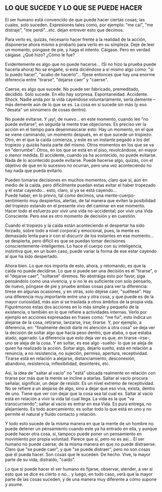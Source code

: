 ## LO QUE SUCEDE Y LO QUE SE PUEDE HACER

El ser humano está convencido de que puede hacer ciertas cosas; las cuales, solo suceden.
Expresiones tales como, por ejemplo: "me caí", "me distraje", "me perdí"…etc. dejan entrever esto que decimos.

Para verlo es, quizás, necesario hacer frente a la realidad de la acción, disponerse ahora mismo a probarlo para verlo en su simpleza. Deje de leer un momento, póngase de pie, y haga el intento. Cáigase.
Pero en verdad cáigase.
¿Qué hizo? ¿Cómo le fue?

Evidentemente es algo que no puede hacerse…
(Si no hizo la prueba puede hacerla ahora)
No se engañe, si está diciéndose a sí mismo algo como: "si lo puedo hacer", "acabo de hacerlo"… fíjese entonces que hay una enorme diferencia entre "tirarse", "dejarse caer" y "caerse".

Caerse, es algo que sucede.
No puede ser fabricado, premeditado, decidido.
Solo sucede. En ello hay sorpresa. Espontaneidad. Accidente. Shock.
Nadie anda por la vida cayéndose voluntariamente, sería demente –más demente aún de lo que se es. La cosa en sí sucede sin más (y eso "desata" un sinnúmero de cosas dentro).

No puede evitarse.
Y ¡ay!, de nuevo… en este momento, cuando lee "no puede evitarse", en seguida la mente trae objeciones.
Es preciso ver la acción en el tiempo para desenmascarar esto:
Hay un momento, en el que se viene caminando, un momento después, en el que sucede un tropiezo. Otro, en el que la caída comienza, y este es un instante pegado a los del tropiezo y quizás hasta parte del mismo. Otros momentos en los que se va en "derrumbe". Otros, en los que se está en el piso, revolcándose, en mayor o menor medida.
El accidente, cuando ya ha acontecido, no puede evitarse.
Nada de lo acontecido puede evitarse.
Puede hacerse algo, quizás, con el objetivo de que en lo sucesivo no ocurran, pero una vez aconteciendo no hay nada que pueda evitarlo.

Pueden tomarse decisiones en muchos momentos, claro que sí, aún en medio de la caída, pero difícilmente puedan estas evitar el haber tropezado y el estar cayendo… esto, claro, sí ya se está cayendo…</br>
Puede haber, en lo previo, tal como decimos, una mente-cuerpo-sentimiento muy despiertos, alertas, de tal manera que eviten la posibilidad del tropiezo estando en el presente vivo del caminar en ese momento. Hacer todo el esfuerzo por vivir una vida no-accidental; por vivir una Vida Consciente. Pero ese es otro momento de decisión y en cuestión.

Cuando el tropiezo y la caída están aconteciendo el despertar ha sido forzado, sobre todo a nivel corporal y emocional, pues, la mente es demasiado lenta para ir con el discurrir de los instantes en ese momento… se despierta, pero difícil es que se puedan tomar decisiones conscientemente-inteligentes. Lo hace el cuerpo con su inteligencia, instintiva que, en un buen caso, puede variar la forma de ese estar cayendo al que ha sido despertado.

Ahora bien. Lo que nos importa de esto, ahora, y retomando, es que la caída no puede decidirse.
Lo que si puede ser una decisión es el "tirarse", o el "dejarse caer", "soltarse" diremos.
No abstraiga esto por favor, siga pensándolo como una vivencia, y si no le es suficiente con solo pensarlo, de nuevo, póngase de pie y pruebe ambas cosas para ver la diferencia: tírese en algunas ocasiones, y en otras, solo déjese caer, "suéltese".
Hay una diferencia muy importante entre una y otra cosa, y que puede es de la mayor curiosidad, más aún si se traslada a otros ámbitos de la propia vida.
Figurémonos estas dos acciones en lo más simple y pequeño de la existencia, o también en lo que refiere a actividades internas.
Verlo por ejemplo en acciones expresadas en frases como: "me fui", esto indica un alejarse de la cosa, retirarse, lanzarse, irse, tirarse. Y, por ejemplo, a diferencia, en: "finalmente decidí darle mi atención a otra cosa" se deja ver la decisión de soltar algo que hacía peso dentro, que ataba, o que estaba atado, agarrado.
La diferencia que esto deja ver es que, en tirarse –irse-, uno se aleja de la cosa. Y en soltar, es ese algo -suelto- lo que se aleja de quien ha realizado la acción.
Soltar algo, dejarlo suelto, está en relación a renuncia, a no resistencia, no sujeción, permiso, apertura, receptividad.
Tirarse está en relación a alejarse, distanciamiento, desconexión, abandono, resistencia, inflexibilidad, desinterés, etc.

Así, la idea de "saltar al vacío" no "está" ubicada realmente en relación con tirarse por más que la mente se incline a atarlas.
Saltar al vacío procura señalar, significar, un dejar de resistir. Es un nivel extremo de receptividad. No se refiere a un alejarse de algo, sino a dejar que eso viva, exista, dentro de uno. Tiene que ver con dejar que la cosa sea tal cual es. Saltar al vacío está en relación a vivir la vida tal cual llega. La vida es la que "va transcurriendo"; saltar al vacío es entrar en esa Vida. Es pura entrega, no alejamiento. Es todo acercamiento; es soltar todo lo que está en uno y no permite el natural y fluido contacto y relación.

Y todo esto sucede de la misma manera en que la mente de un hombre no puede detener un pensamiento cuando este ya ha entrado en ella, y aunque puede hacer otra cosa, sí, tampoco puede poner un pensamiento en movimiento por propia voluntad. Parece que sí, pero no es así…
El ser humano no puede caerse; de la misma manera en que no puede distraerse. Claro que "se puede caer", y que "se puede distraer", pero no son cosas que él pueda hacer. Son cosas que le suceden. De hecho. Vive, la mayor parte de su vida, distraído, "caído".

Lo que si puede hacer el ser humano es fijarse, observar, atender, a ver si esto que se dice es cierto o no… y luego, en todo caso, verá que la mayor parte de las cosas suceden, y de una manera muy diferente a cómo supone y asume.